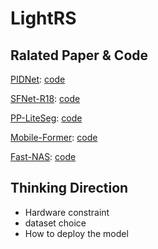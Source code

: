 # LightRS



## Ralated Paper & Code

[PIDNet](https://arxiv.org/pdf/2206.02066v2.pdf):      [code](https://github.com/XuJiacong/PIDNet)

[SFNet-R18](https://arxiv.org/pdf/2002.10120v3.pdf):    [code](https://github.com/lxtGH/SFSegNets)

[PP-LiteSeg](https://arxiv.org/pdf/2204.02681v1.pdf):     [code](https://github.com/xiaomingnio/pp_liteseg_pytorch)

[Mobile-Former](https://arxiv.org/abs/2108.05895):    [code](https://github.com/ACheun9/Pytorch-implementation-of-Mobile-Former)

[Fast-NAS](https://arxiv.org/abs/1810.10804):    [code](https://github.com/DrSleep/nas-segm-pytorch)

## Thinking Direction

* Hardware constraint
* dataset choice
* How to deploy the model